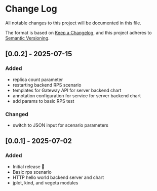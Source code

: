 # Change Log

All notable changes to this project will be documented in this file.

The format is based on [Keep a Changelog](https://keepachangelog.com/en/1.0.0/),
and this project adheres to [Semantic Versioning](https://semver.org/spec/v2.0.0.html).

## [0.0.2] - 2025-07-15

### Added

- replica count parameter
- restarting backend RPS scenario
- templates for Gateway API for server backend chart
- annotation configuration for service for server backend chart
- add params to basic RPS test

### Changed

- switch to JSON input for scenario parameters


## [0.0.1] - 2025-07-02

### Added

- Initial release 🚢
- Basic rps scenario
- HTTP hello world backend server and chart
- jplot, kind, and vegeta modules
